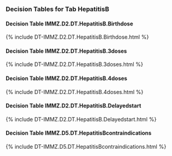 ### Decision Tables for Tab  HepatitisB
#### Decision Table IMMZ.D2.DT.HepatitisB.Birthdose
{% include DT-IMMZ.D2.DT.HepatitisB.Birthdose.html %}
#### Decision Table IMMZ.D2.DT.HepatitisB.3doses
{% include DT-IMMZ.D2.DT.HepatitisB.3doses.html %}
#### Decision Table IMMZ.D2.DT.HepatitisB.4doses
{% include DT-IMMZ.D2.DT.HepatitisB.4doses.html %}
#### Decision Table IMMZ.D2.DT.HepatitisB.Delayedstart
{% include DT-IMMZ.D2.DT.HepatitisB.Delayedstart.html %}
#### Decision Table IMMZ.D5.DT.HepatitisBcontraindications
{% include DT-IMMZ.D5.DT.HepatitisBcontraindications.html %}

